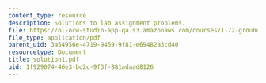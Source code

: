 ```yaml
---
content_type: resource
description: Solutions to lab assignment problems.
file: https://ol-ocw-studio-app-qa.s3.amazonaws.com/courses/1-72-groundwater-hydrology-fall-2005/1f92907446e3bd2c9f3f881adaad8126_solution1.pdf
file_type: application/pdf
parent_uid: 3a54956e-4719-9459-9f81-e69482a3cd40
resourcetype: Document
title: solution1.pdf
uid: 1f929074-46e3-bd2c-9f3f-881adaad8126
---
```

